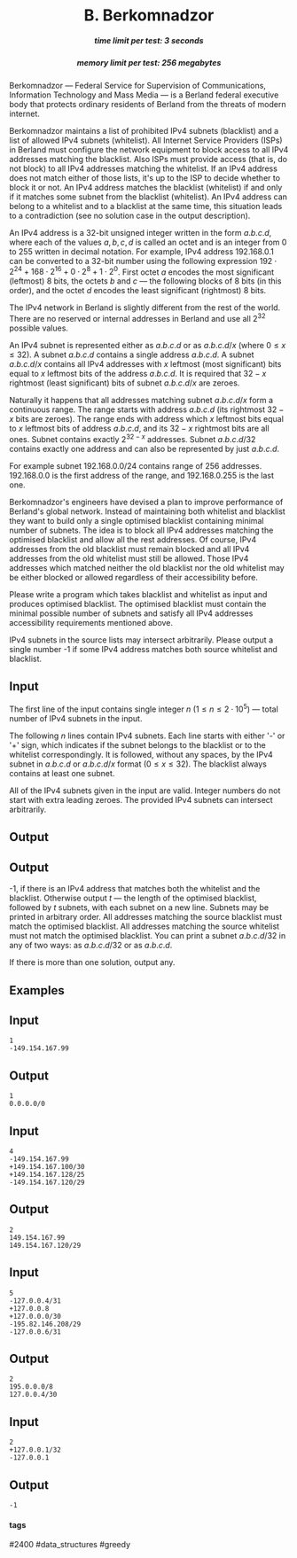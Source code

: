 <h1 style='text-align: center;'> B. Berkomnadzor</h1>

<h5 style='text-align: center;'>time limit per test: 3 seconds</h5>
<h5 style='text-align: center;'>memory limit per test: 256 megabytes</h5>

Berkomnadzor — Federal Service for Supervision of Communications, Information Technology and Mass Media — is a Berland federal executive body that protects ordinary residents of Berland from the threats of modern internet.

Berkomnadzor maintains a list of prohibited IPv4 subnets (blacklist) and a list of allowed IPv4 subnets (whitelist). All Internet Service Providers (ISPs) in Berland must configure the network equipment to block access to all IPv4 addresses matching the blacklist. Also ISPs must provide access (that is, do not block) to all IPv4 addresses matching the whitelist. If an IPv4 address does not match either of those lists, it's up to the ISP to decide whether to block it or not. An IPv4 address matches the blacklist (whitelist) if and only if it matches some subnet from the blacklist (whitelist). An IPv4 address can belong to a whitelist and to a blacklist at the same time, this situation leads to a contradiction (see no solution case in the output description).

An IPv4 address is a 32-bit unsigned integer written in the form $a.b.c.d$, where each of the values $a,b,c,d$ is called an octet and is an integer from $0$ to $255$ written in decimal notation. For example, IPv4 address $192.168.0.1$ can be converted to a 32-bit number using the following expression $192 \cdot 2^{24} + 168 \cdot 2^{16} + 0 \cdot 2^8 + 1 \cdot 2^0$. First octet $a$ encodes the most significant (leftmost) $8$ bits, the octets $b$ and $c$ — the following blocks of $8$ bits (in this order), and the octet $d$ encodes the least significant (rightmost) $8$ bits.

The IPv4 network in Berland is slightly different from the rest of the world. There are no reserved or internal addresses in Berland and use all $2^{32}$ possible values.

An IPv4 subnet is represented either as $a.b.c.d$ or as $a.b.c.d/x$ (where $0 \le x \le 32$). A subnet $a.b.c.d$ contains a single address $a.b.c.d$. A subnet $a.b.c.d/x$ contains all IPv4 addresses with $x$ leftmost (most significant) bits equal to $x$ leftmost bits of the address $a.b.c.d$. It is required that $32 - x$ rightmost (least significant) bits of subnet $a.b.c.d/x$ are zeroes.

Naturally it happens that all addresses matching subnet $a.b.c.d/x$ form a continuous range. The range starts with address $a.b.c.d$ (its rightmost $32 - x$ bits are zeroes). The range ends with address which $x$ leftmost bits equal to $x$ leftmost bits of address $a.b.c.d$, and its $32 - x$ rightmost bits are all ones. Subnet contains exactly $2^{32-x}$ addresses. Subnet $a.b.c.d/32$ contains exactly one address and can also be represented by just $a.b.c.d$.

For example subnet $192.168.0.0/24$ contains range of 256 addresses. $192.168.0.0$ is the first address of the range, and $192.168.0.255$ is the last one.

Berkomnadzor's engineers have devised a plan to improve performance of Berland's global network. Instead of maintaining both whitelist and blacklist they want to build only a single optimised blacklist containing minimal number of subnets. The idea is to block all IPv4 addresses matching the optimised blacklist and allow all the rest addresses. Of course, IPv4 addresses from the old blacklist must remain blocked and all IPv4 addresses from the old whitelist must still be allowed. Those IPv4 addresses which matched neither the old blacklist nor the old whitelist may be either blocked or allowed regardless of their accessibility before. 

Please write a program which takes blacklist and whitelist as input and produces optimised blacklist. The optimised blacklist must contain the minimal possible number of subnets and satisfy all IPv4 addresses accessibility requirements mentioned above. 

IPv4 subnets in the source lists may intersect arbitrarily. Please output a single number -1 if some IPv4 address matches both source whitelist and blacklist.

## Input

The first line of the input contains single integer $n$ ($1 \le n \le 2\cdot10^5$) — total number of IPv4 subnets in the input.

The following $n$ lines contain IPv4 subnets. Each line starts with either '-' or '+' sign, which indicates if the subnet belongs to the blacklist or to the whitelist correspondingly. It is followed, without any spaces, by the IPv4 subnet in $a.b.c.d$ or $a.b.c.d/x$ format ($0 \le x \le 32$). The blacklist always contains at least one subnet.

All of the IPv4 subnets given in the input are valid. Integer numbers do not start with extra leading zeroes. The provided IPv4 subnets can intersect arbitrarily.

## Output

## Output

 -1, if there is an IPv4 address that matches both the whitelist and the blacklist. Otherwise output $t$ — the length of the optimised blacklist, followed by $t$ subnets, with each subnet on a new line. Subnets may be printed in arbitrary order. All addresses matching the source blacklist must match the optimised blacklist. All addresses matching the source whitelist must not match the optimised blacklist. You can print a subnet $a.b.c.d/32$ in any of two ways: as $a.b.c.d/32$ or as $a.b.c.d$.

If there is more than one solution, output any.

## Examples

## Input


```
1  
-149.154.167.99  

```
## Output


```
1  
0.0.0.0/0  

```
## Input


```
4  
-149.154.167.99  
+149.154.167.100/30  
+149.154.167.128/25  
-149.154.167.120/29  

```
## Output


```
2  
149.154.167.99  
149.154.167.120/29  

```
## Input


```
5  
-127.0.0.4/31  
+127.0.0.8  
+127.0.0.0/30  
-195.82.146.208/29  
-127.0.0.6/31  

```
## Output


```
2  
195.0.0.0/8  
127.0.0.4/30  

```
## Input


```
2  
+127.0.0.1/32  
-127.0.0.1  

```
## Output


```
-1  

```


#### tags 

#2400 #data_structures #greedy 